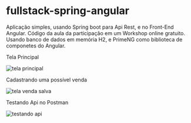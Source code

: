 # fullstack-spring-angular
Aplicação simples, usando Spring boot para Api Rest, e no Front-End Angular.
Código da aula da participação em um Workshop online gratuito.
Usando banco de dados em memória H2, e PrimeNG como biblioteca de componetes do Angular.

Tela Principal

![tela principal](https://user-images.githubusercontent.com/35746510/43600576-55ac30be-9661-11e8-8076-29c0e7bf51ea.png)

Cadastrando uma possível venda

![tela venda salva](https://user-images.githubusercontent.com/35746510/43600593-6d9a37b6-9661-11e8-8b31-fe014b19e0b7.png)

Testando Api no Postman

![testando api](https://user-images.githubusercontent.com/35746510/43600612-79cc8a34-9661-11e8-8395-09f92ff52a4f.png)
